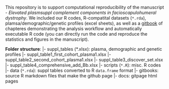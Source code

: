 This repository is to support computational reproducibility of the manuscript - _Elevated plasmsuppl complement components in facioscapulohumeral dystrophy_. We included our R codes, R-compatital datasets (`*.rda`), plamsa/demographic/genetic profiles (excel sheets), as well as a [gitbook](https://FredHutch.github.io/Wellstone_Plasma_Complement_in_FSHD) of chapteres demonstrating the analysis workflow and  automatically executable R code (you can directly run the code and reproduce the statistics and figures in the manuscript).

__Folder structure__:
|- suppl_tables (*.xlsx): plasma, demographic and genetic profiles
  |- suppl_table1_first_cohort_plasma1.xlsx
  |- suppl_table2_second_cohort_plasma1.xlsx
  |- suppl_table3_discover_set.xlsx
  |- suppl_table4_comprehensive_add_Bb.xlsx
|- scripts (`*.R`): misc. R codes
|- data (`*.rda`): suppl tables converted to R `data.frame` format
|- gitbooks: source R markdown files that make the github page
|- docs: gitpage html pages

